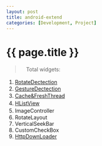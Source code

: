 ```yaml
---
layout: post
title: android-extend
categories: [Development, Project]
---
```


{{ page.title }}
================

> 　Total widgets:

 1. <a href="http://gqjjqg.github.io/development/project/2014/06/24/RotateDectection.html">RotateDectection</a>　　
 2. <a href="http://gqjjqg.github.io/development/project/2014/06/26/GestureDectection.html">GestureDectection</a>
 3. <a href="http://gqjjqg.github.io/development/project/2014/06/29/CacheThread.html">Cache&FreshThread</a>   　
 4. <a href="http://gqjjqg.github.io/development/project/2014/07/10/HListView.html">HListView</a> 　
 5. ImageController   　　
 6. RotateLayout
 7. VerticalSeekBar
 8. CustomCheckBox
 9. <a href="http://gqjjqg.github.io/development/project/2014/12/16/HttpDownLoader.html">HttpDownLoader</a> 
